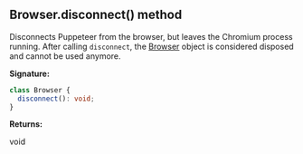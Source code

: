 ## Browser.disconnect() method

Disconnects Puppeteer from the browser, but leaves the Chromium process running. After calling `disconnect`, the [Browser](./puppeteer.browser.md) object is considered disposed and cannot be used anymore.

**Signature:**

```typescript
class Browser {
  disconnect(): void;
}
```

**Returns:**

void
